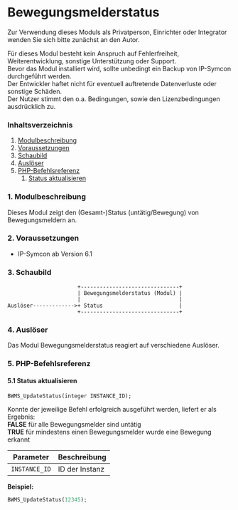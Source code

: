 # Bewegungsmelderstatus

Zur Verwendung dieses Moduls als Privatperson, Einrichter oder Integrator wenden Sie sich bitte zunächst an den Autor.

Für dieses Modul besteht kein Anspruch auf Fehlerfreiheit, Weiterentwicklung, sonstige Unterstützung oder Support.  
Bevor das Modul installiert wird, sollte unbedingt ein Backup von IP-Symcon durchgeführt werden.  
Der Entwickler haftet nicht für eventuell auftretende Datenverluste oder sonstige Schäden.  
Der Nutzer stimmt den o.a. Bedingungen, sowie den Lizenzbedingungen ausdrücklich zu.


### Inhaltsverzeichnis

1. [Modulbeschreibung](#1-modulbeschreibung)
2. [Voraussetzungen](#2-voraussetzungen)
3. [Schaubild](#3-schaubild)
4. [Auslöser](#4-auslöser)
5. [PHP-Befehlsreferenz](#5-php-befehlsreferenz)
   1. [Status aktualisieren](#51-status-aktualisieren)

### 1. Modulbeschreibung

Dieses Modul zeigt den (Gesamt-)Status (untätig/Bewegung) von Bewegungsmeldern an.

### 2. Voraussetzungen

- IP-Symcon ab Version 6.1

### 3. Schaubild

```
                      +-------------------------------+
                      | Bewegungsmelderstatus (Modul) |
                      |                               |
Auslöser------------->+ Status                        |
                      +-------------------------------+
```

### 4. Auslöser

Das Modul Bewegungsmelderstatus reagiert auf verschiedene Auslöser.  

### 5. PHP-Befehlsreferenz

#### 5.1 Status aktualisieren

```text
BWMS_UpdateStatus(integer INSTANCE_ID);
```

Konnte der jeweilige Befehl erfolgreich ausgeführt werden, liefert er als Ergebnis:  
**FALSE** für alle Bewegungsmelder sind untätig  
**TRUE** für mindestens einen Bewegungsmelder wurde eine Bewegung erkannt

| Parameter     | Beschreibung   | 
|---------------|----------------|
| `INSTANCE_ID` | ID der Instanz |


**Beispiel:**
```php
BWMS_UpdateStatus(12345);
```


